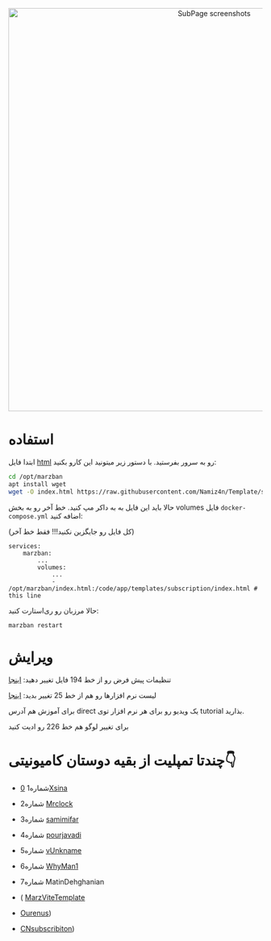 <p align="center">
  <a href="https://github.com/MuhammadAshouri/marzban-templates" target="_blank" rel="noopener noreferrer" >
    <img src="https://github.com/MuhammadAshouri/marzban-templates/blob/dca23a0ecbee84839686a1b928a2dc7e8aba4089/template-01/screenshot.jpg" alt="SubPage screenshots" width="800" height="auto">
  </a>
</p>



# استفاده

ابتدا فایل [html](https://github.com/Namiz4n/Template/subscription/index.html) رو به سرور بفرستید. با دستور زیر میتونید این کارو بکنید:

```bash
cd /opt/marzban
apt install wget
wget -O index.html https://raw.githubusercontent.com/Namiz4n/Template/subscription/index.html
```

حالا باید این فایل به به داکر مپ کنید. خط آخر رو به بخش volumes فایل `docker-compose.yml` اضافه کنید:

(کل فایل رو جایگزین نکنید!!! فقط خط آخر)
```docker
services:
    marzban:
        ...
        volumes:
            ...
            - /opt/marzban/index.html:/code/app/templates/subscription/index.html # this line
```

حالا مرزبان رو ری‌استارت کنید:
```
marzban restart
```

# ویرایش

تنظیمات پیش فرض رو از خط 194 فایل تغییر دهید: [اینجا](https://github.com/MuhammadAshouri/marzban-templates/blob/120817c45e2af843a3724ba9fe2018519ddc63b4/template-01/index.html#L194C19-L194C19)

لیست نرم افزارها رو هم از خط 25 تغییر بدید: [اینجا](https://github.com/MuhammadAshouri/marzban-templates/blob/3328559ea73e5a884fa0a619332ab1a040221395/template-01/index.html#L112C14-L112C14)

برای آموزش هم آدرس direct یک ویدیو رو برای هر نرم افزار توی tutorial بذارید.

برای تغییر لوگو هم خط 226 رو ادیت کنید



# چندتا تمپلیت از بقیه دوستان کامیونیتی👇


- شماره1 [0Xsina](https://github.com/x0sina/marzban-sub)
- شماره2  [Mrclock](https://github.com/Mrclocks)
- شماره3  [samimifar](https://github.com/samimifar/marzban-template)
- شماره4  [pourjavadi](https://github.com/pourjavadi/GiraffeSubscription?tab=readme-ov-file)
- شماره5 [vUnkname](https://github.com/vUnkname/Marzban-Subscription-NiGma)
- شماره6  [WhyMan1](https://github.com/WhyMan1/marzban-template/tree/master/subscription)
- شماره7  MatinDehghanian
- ( [MarzViteTemplate](https://github.com/MatinDehghanian/MarzViteTemplate)
-  [Ourenus](https://github.com/MatinDehghanian/Ourenus))
   
-  [CNsubscribiton](https://github.com/MatinDehghanian/CNsubscribtion))
   


